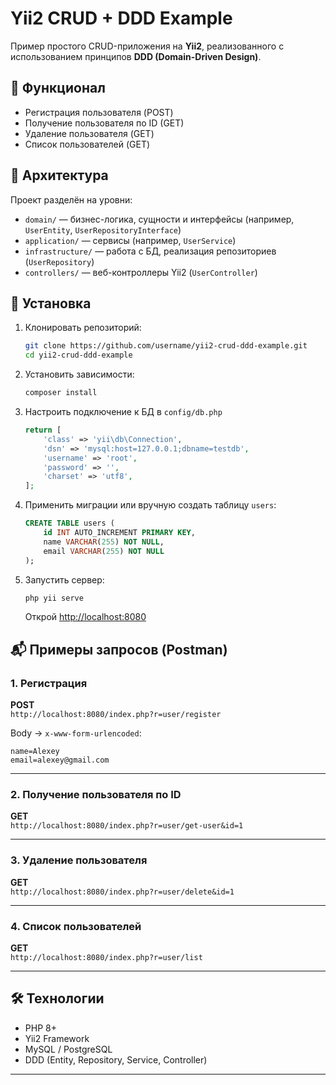 # Yii2 CRUD + DDD Example

Пример простого CRUD-приложения на **Yii2**, реализованного с использованием принципов **DDD (Domain-Driven Design)**.

## 📌 Функционал
- Регистрация пользователя (POST)
- Получение пользователя по ID (GET)
- Удаление пользователя (GET)
- Список пользователей (GET)

## 📂 Архитектура
Проект разделён на уровни:
- `domain/` — бизнес-логика, сущности и интерфейсы (например, `UserEntity`, `UserRepositoryInterface`)
- `application/` — сервисы (например, `UserService`)
- `infrastructure/` — работа с БД, реализация репозиториев (`UserRepository`)
- `controllers/` — веб-контроллеры Yii2 (`UserController`)

## 🚀 Установка
1. Клонировать репозиторий:
   ```bash
   git clone https://github.com/username/yii2-crud-ddd-example.git
   cd yii2-crud-ddd-example
   ```
2. Установить зависимости:
   ```bash
   composer install
   ```
3. Настроить подключение к БД в `config/db.php`
   ```php
   return [
       'class' => 'yii\db\Connection',
       'dsn' => 'mysql:host=127.0.0.1;dbname=testdb',
       'username' => 'root',
       'password' => '',
       'charset' => 'utf8',
   ];
   ```
4. Применить миграции или вручную создать таблицу `users`:
   ```sql
   CREATE TABLE users (
       id INT AUTO_INCREMENT PRIMARY KEY,
       name VARCHAR(255) NOT NULL,
       email VARCHAR(255) NOT NULL
   );
   ```
5. Запустить сервер:
   ```bash
   php yii serve
   ```
   Открой [http://localhost:8080](http://localhost:8080)

## 📬 Примеры запросов (Postman)

### 1. Регистрация
**POST**  
`http://localhost:8080/index.php?r=user/register`

Body → `x-www-form-urlencoded`:
```
name=Alexey
email=alexey@gmail.com
```

---

### 2. Получение пользователя по ID
**GET**  
`http://localhost:8080/index.php?r=user/get-user&id=1`

---

### 3. Удаление пользователя
**GET**  
`http://localhost:8080/index.php?r=user/delete&id=1`

---

### 4. Список пользователей
**GET**  
`http://localhost:8080/index.php?r=user/list`

---

## 🛠 Технологии
- PHP 8+
- Yii2 Framework
- MySQL / PostgreSQL
- DDD (Entity, Repository, Service, Controller)

---
